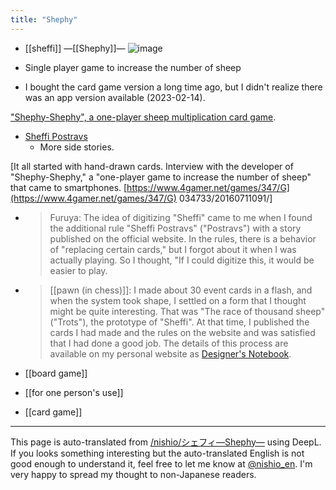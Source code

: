 ```yaml
---
title: "Shephy"
---
```


- [[sheffi]] ―[[Shephy]]―
![image](https://gyazo.com/c8684f26b97b2d01135f26050ca107d4/thumb/1000)

- Single player game to increase the number of sheep
- I bought the card game version a long time ago, but I didn't realize there was an app version available (2023-02-14).

["Shephy-Shephy", a one-player sheep multiplication card game](https://www.arcsystemworks.jp/shephy/).
- [Sheffi Postravs](https://bouken.jp/pd/sp/postloves/index.html)
    - More side stories.

[It all started with hand-drawn cards. Interview with the developer of "Shephy-Shephy," a "one-player game to increase the number of sheep" that came to smartphones. [https://www.4gamer.net/games/347/G](https://www.4gamer.net/games/347/G) 034733/20160711091/]
- > Furuya: The idea of digitizing "Sheffi" came to me when I found the additional rule "Sheffi Postravs" ("Postravs") with a story published on the official website. In the rules, there is a behavior of "replacing certain cards," but I forgot about it when I was actually playing. So I thought, "If I could digitize this, it would be easier to play.

- >  [[pawn (in chess)]]: I made about 30 event cards in a flash, and when the system took shape, I settled on a form that I thought might be quite interesting. That was "The race of thousand sheep" ("Trots"), the prototype of "Sheffi". At that time, I published the cards I had made and the rules on the website and was satisfied that I had done a good job. The details of this process are available on my personal website as [Designer's Notebook](http://stst.cocot.jp/other/log2014/shephynote.html).


- [[board game]]
- [[for one person's use]]
- [[card game]]

---
This page is auto-translated from [/nishio/シェフィ―Shephy―](https://scrapbox.io/nishio/シェフィ―Shephy―) using DeepL. If you looks something interesting but the auto-translated English is not good enough to understand it, feel free to let me know at [@nishio_en](https://twitter.com/nishio_en). I'm very happy to spread my thought to non-Japanese readers.